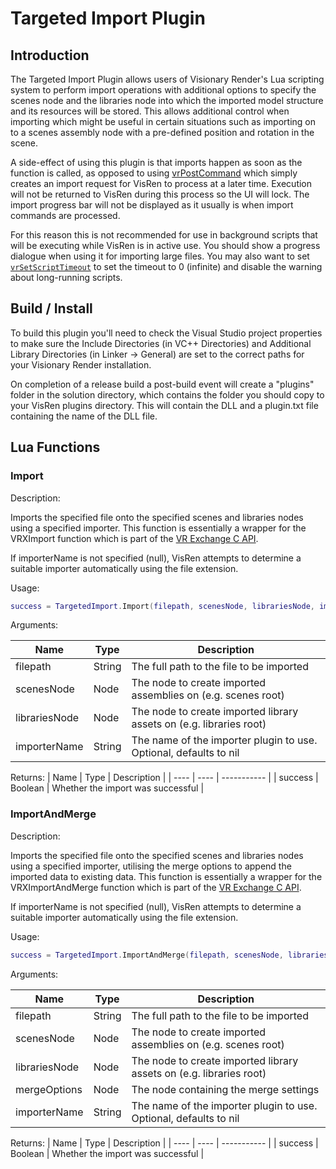 # Targeted Import Plugin

## Introduction

The Targeted Import Plugin allows users of Visionary Render's Lua scripting system to perform import operations with additional options to specify the scenes node and the libraries node into which the imported model structure and its resources will be stored. This allows additional control when importing which might be useful in certain situations such as importing on to a scenes assembly node with a pre-defined position and rotation in the scene.

A side-effect of using this plugin is that imports happen as soon as the function is called, as opposed to using [vrPostCommand](https://virtalis.github.io/developer/advanced_appcommands.html) which simply creates an import request for VisRen to process at a later time. Execution will not be returned to VisRen during this process so the UI will lock. The import progress bar will not be displayed as it usually is when import commands are processed.

For this reason this is not recommended for use in background scripts that will be executing while VisRen is in active use. You should show a progress dialogue when using it for importing large files. You may also want to set [`vrSetScriptTimeout`](https://virtalis.github.io/developer/group__api__lua.html#1ga571a167ad57f0c34c4e85e493a5455f0) to set the timeout to 0 (infinite) and disable the warning about long-running scripts.

## Build / Install

To build this plugin you'll need to check the Visual Studio project properties to make sure the Include Directories (in VC++ Directories) and Additional Library Directories (in Linker → General) are set to the correct paths for your Visionary Render installation.

On completion of a release build a post-build event will create a "plugins" folder in the solution directory, which contains the folder you should copy to your VisRen plugins directory. This will contain the DLL and a plugin.txt file containing the name of the DLL file.

## Lua Functions

### Import

Description:

Imports the specified file onto the specified scenes and libraries nodes using a specified importer. This function is essentially a wrapper for the VRXImport function which is part of the [VR Exchange C API](https://virtalis.github.io/developer/group__api__exchange.html).

If importerName is not specified (null), VisRen attempts to determine a suitable importer automatically using the file extension.

Usage:

```lua
success = TargetedImport.Import(filepath, scenesNode, librariesNode, importerName)
```

Arguments:

| Name | Type | Description |
| ---- | ---- | ----------- |
| filepath | String | The full path to the file to be imported |
| scenesNode | Node | The node to create imported assemblies on (e.g. scenes root) |
| librariesNode | Node | The node to create imported library assets on (e.g. libraries root) |
| importerName | String | The name of the importer plugin to use. Optional, defaults to nil |

Returns:
| Name | Type | Description |
| ---- | ---- | ----------- |
| success | Boolean | Whether the import was successful |

### ImportAndMerge

Description:

Imports the specified file onto the specified scenes and libraries nodes using a specified importer, utilising the merge options to append the imported data to existing data. This function is essentially a wrapper for the VRXImportAndMerge function which is part of the [VR Exchange C API](https://virtalis.github.io/developer/group__api__exchange.html).

If importerName is not specified (null), VisRen attempts to determine a suitable importer automatically using the file extension.

Usage:

```lua
success = TargetedImport.ImportAndMerge(filepath, scenesNode, librariesNode, mergeOptions, importerName)
```

Arguments:

| Name | Type | Description |
| ---- | ---- | ----------- |
| filepath | String | The full path to the file to be imported |
| scenesNode | Node | The node to create imported assemblies on (e.g. scenes root) |
| librariesNode | Node | The node to create imported library assets on (e.g. libraries root) |
| mergeOptions | Node | The node containing the merge settings |
| importerName | String | The name of the importer plugin to use. Optional, defaults to nil |

Returns:
| Name | Type | Description |
| ---- | ---- | ----------- |
| success | Boolean | Whether the import was successful |